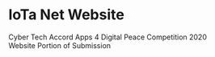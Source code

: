 # IoTa Net Website
Cyber Tech Accord Apps 4 Digital Peace Competition 2020\
Website Portion of Submission
